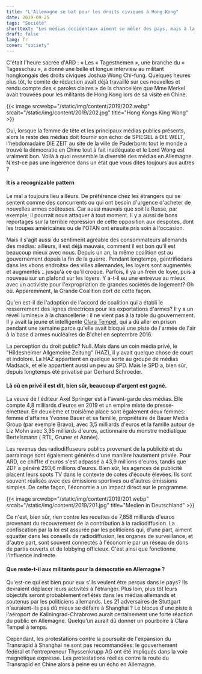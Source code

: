 ```yaml
---
title: "L'Allemagne se bat pour les droits civiques à Hong Kong"
date: 2019-09-25
tags: "Société"
shorttext: "Les médias occidentaux aiment se mêler des pays, mais à la porte, ils sont ignorés au mieux."
draft: false
lang: fr
cover: "society"
---
```


C'était l'heure sacrée d'ARD : « Les « Tagesthemen », une branche du « Tagesschau », a donné une belle et longue interview au militant hongkongais des droits civiques Joshua Wong Chi-fung. Quelques heures plus tôt, le comité de rédaction avait déjà travaillé sur ces nouvelles et rendu compte des « paroles claires » de la chancelière que Mme Merkel avait trouvées pour les militants de Hong Kong lors de sa visite en Chine.

{{< image srcwebp="/static/img/content/2019/202.webp" srcalt="/static/img/content/2019/202.jpg" title="Hong Kongs King Wong" >}}

Oui, lorsque la femme de tête et les principaux médias publics présents, alors le reste des médias doit fournir son écho: de SPIEGEL à DIE WELT, l'hebdomadaire DIE ZEIT au site de la ville de Paderborn: tout le monde a trouvé la démocratie en Chine tout à fait inadéquate et le Lord Wong est vraiment bon. Voilà à quoi ressemble la diversité des médias en Allemagne. N'est-ce pas une ingérence dans un état que vous dites toujours aux autres ? 

#### It is a recognizable pattern

Le mal a toujours lieu ailleurs. De préférence chez les étrangers qui se sentent comme des concurrents ou qui ont besoin d'urgence d'acheter de nouvelles armes coûteuses. Car aussi mauvais que soit le Russe, par exemple, il pourrait nous attaquer à tout moment. Il y a aussi de bons reportages sur la terrible répression de cette opposition aux despotes, dont les troupes américaines ou de l'OTAN ont ensuite pris soin à l'occasion.

Mais il s'agit aussi du sentiment agréable des consommateurs allemands des médias: ailleurs, il est déjà mauvais, comment il est bon qu'il est beaucoup mieux avec nous. Depuis un an, la même coalition est au gouvernement depuis la fin de la guerre. Pendant longtemps, gentrifiédans dans les «bons endroits» des villes allemandes, les loyers sont augmentés et augmentés .. jusqu'à ce qu'il croque. Parfois, il ya un frein de loyer, puis à nouveau sur un plafond sur les loyers. Y a-t-il eu une entrevue au mieux avec un activiste pour l'expropriation de grandes sociétés de logement? Oh où. Apparemment, la Grande Coalition dort de cette façon.

Qu'en est-il de l'adoption de l'accord de coalition qui a établi le resserrement des lignes directrices pour les exportations d'armes? Il y a un réveil lumineux à la chancellerie : il ne vient pas à la table du gouvernement. Il y avait la jeune et intelligente [Clara Tempel](https://www.stripes.com/news/at-germany-s-last-nuclear-base-fears-of-a-new-arms-race-as-us-russia-treaty-collapses-1.571230 "At Germany's last nuclear base, fears of a new arms race as US-Russia treaty collapses"), qui a dû aller en prison pendant une semaine parce qu'elle avait bloqué une piste de l'armée de l'air à la base d'armes nucléaires de B'chel en septembre 2016.

La perception du droit public? Null. Mais dans un coin média privé, le "Hildesheimer Allgemeine Zeitung" (HAZ), il y avait quelque chose de court et indolore. La HAZ appartient en quelque sorte au groupe de médias Madsack, et elle appartient aussi un peu au SPD. Mais le SPD a, bien sûr, depuis longtemps été privatisé par Gerhard Schroeder.

#### Là où en privé il est dit, bien sûr, beaucoup d'argent est gagné.

La veuve de l'éditeur Axel Springer est à l'avant-garde des médias. Elle compte 4,8 milliards d'euros en 2019 et un empire mixte de presse-émetteur. En deuxième et troisième place sont également deux femmes: femme d'affaires Yvonne Bauer et sa famille, propriétaire de Bauer Media Group (par exemple Bravo), avec 3,5 milliards d'euros et la famille autour de Liz Mohn avec 3,35 milliards d'euros, actionnaire du monstre médiatique Bertelsmann ( RTL, Gruner et Année).

Les revenus des radiodiffuseurs publics provenant de la publicité et du parrainage sont également générés d'une manière hautement privée. Pour ARD, ce chiffre d'euros s'est adpassé à 43,9 millions d'euros, tandis que ZDF a généré 293,6 millions d'euros. Bien sûr, les agences de publicité placent leurs spots TV dans le contexte de cotes d'écoute élevées. Ils sont souvent réalisés avec des émissions sportives ou d'autres émissions simples. De cette façon, l'économie a un impact direct sur le programme.

{{< image srcwebp="/static/img/content/2019/201.webp" srcalt="/static/img/content/2019/201.jpg" title="Medien in Deutschland" >}}

Ce n'est, bien sûr, rien contre les recettes de 7,858 milliards d'euros provenant du recouvrement de la contribution à la radiodiffusion. La confiscation par la loi est assurée par les politiciens qui, d'une part, aiment squatter dans les conseils de radiodiffusion, les organes de surveillance, et d'autre part, sont souvent connectés à l'économie par un réseau de dons de partis ouverts et de lobbying officieux. C'est ainsi que fonctionne l'influence indirecte.

#### Que reste-t-il aux militants pour la démocratie en Allemagne ?

Qu'est-ce qui est bien pour eux s'ils veulent être perçus dans le pays? Ils devraient déplacer leurs activités à l'étranger. Plus loin, plus tôt leurs objectifs seront probablement reflétés dans les médias allemands et soutenus par les politiciens allemands. Les 21 adversaires de Stuttgart n'auraient-ils pas dû mieux se défaire à Shanghai ? Le blocus d'une piste à l'aéroport de Kaliningrad-Chrabrowo aurait certainement une forte réaction du public en Allemagne. Quelqu'un aurait dû donner un pourboire à Clara Tempel à temps.

Cependant, les protestations contre la poursuite de l'expansion du Transrapid à Shanghai ne sont pas recommandées: le gouvernement fédéral et l'entrepreneur Thyssenkrupp AG ont été impliqués dans la voie magnétique expresse. Les protestations réelles contre la route du Transrapid en Chine alors à peine eu un écho en Allemagne.
